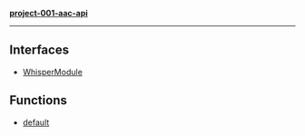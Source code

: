 [**project-001-aac-api**](../../README.md)

***

## Interfaces

- [WhisperModule](interfaces/WhisperModule.md)

## Functions

- [default](functions/default.md)
